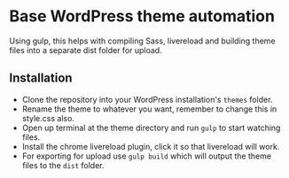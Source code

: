 # Base WordPress theme automation

Using gulp, this helps with compiling Sass, livereload and building theme files into a separate dist folder for upload.

## Installation

* Clone the repository into your WordPress installation's `themes` folder.
* Rename the theme to whatever you want, remember to change this in style.css also.
* Open up terminal at the theme directory and run `gulp` to start watching files.
* Install the chrome livereload plugin, click it so that livereload will work.
* For exporting for upload use `gulp build` which will output the theme files to the `dist` folder.
